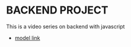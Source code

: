 # BACKEND PROJECT

This is a video series on backend with javascript
- [model link](https://app.eraser.io/workspace/YtPqZ1VogxGy1jzIDkzj)